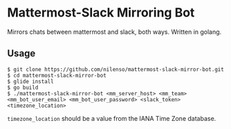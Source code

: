 # Mattermost-Slack Mirroring Bot

Mirrors chats between mattermost and slack, both ways. Written in golang.

## Usage
```
$ git clone https://github.com/nilenso/mattermost-slack-mirror-bot.git
$ cd mattermost-slack-mirror-bot
$ glide install
$ go build
$ ./mattermost-slack-mirror-bot <mm_server_host> <mm_team> <mm_bot_user_email> <mm_bot_user_password> <slack_token> <timezone_location>
```

`timezone_location` should be a value from the IANA Time Zone database.